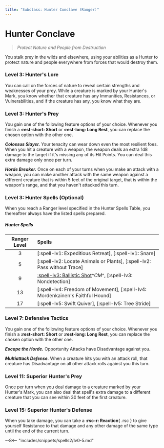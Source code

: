 ```yaml
---
title: "Subclass: Hunter Conclave (Ranger)"
---
```


<p style="display:none">
Protect Nature and People from Destruction
</p>

# Hunter Conclave

> *Protect Nature and People from Destruction*

You stalk prey in the wilds and elsewhere, using your abilities as a Hunter to protect nature and people everywhere from forces that would destroy them.

### Level 3: Hunter's Lore

You can call on the forces of nature to reveal certain strengths and weaknesses of your prey. While a creature is marked by your Hunter's Mark, you know whether that creature has any Immunities, Resistances, or Vulnerabilities, and if the creature has any, you know what they are.

### Level 3: Hunter's Prey

You gain one of the following feature options of your choice. Whenever you finish a **:rest-short: Short** or **:rest-long: Long Rest**, you can replace the chosen option with the other one.

***Colossus Slayer.*** Your tenacity can wear down even the most resilient foes. When you hit a creature with a weapon, the weapon deals an extra 1d8 damage to the target if it's missing any of its Hit Points. You can deal this extra damage only once per turn.

***Horde Breaker.*** Once on each of your turns when you make an attack with a weapon, you can make another attack with the same weapon against a different creature that is within 5 feet of the original target, that is within the weapon's range, and that you haven't attacked this turn.

### Level 3: Hunter Spells (Optional)

When you reach a Ranger level specified in the Hunter Spells Table, you thereaftrer always have the listed spells prepared.

##### Hunter Spells

| Ranger Level | Spells |
|:---:|:---|
| 3 | [:spell-lv1: Expeditious Retreat], [:spell-lv1: Snare] |
| 5 | [:spell-lv2: Locate Animals or Plants], [:spell-lv2: Pass without Trace] |
| 9 | [:spell-lv3: Ballistic Shot]^*CM*^, [:spell-lv3: Nondetection] |
| 13 | [:spell-lv4: Freedom of Movement], [:spell-lv4: Mordenkainen's Faithful Hound] |
| 17 | [:spell-lv5: Swift Quiver], [:spell-lv5: Tree Stride] |

[:spell-lv3: Ballistic Shot]: ../../spells/description/additional/homebrew/level-3.md#ballistic-shot

### Level 7: Defensive Tactics

You gain one of the following feature options of your choice. Whenever you finish a **:rest-short: Short** or **:rest-long: Long Rest**, you can replace the chosen option with the other one.

***Escape the Horde.*** Opportunity Attacks have Disadvantage against you.

***Multiattack Defense.*** When a creature hits you with an attack roll, that creature has Disadvantage on all other attack rolls against you this turn.

### Level 11: Superior Hunter's Prey

Once per turn when you deal damage to a creature marked by your Hunter's Mark, you can also deal that spell's extra damage to a different creature that you can see within 30 feet of the first creature.

### Level 15: Superior Hunter's Defense

When you take damage, you can take a **:rsc-r: Reaction**{ .rsc } to give yourself Resistance to that damage and any other damage of the same type until the end of the current turn.

--8<-- "includes/snippets/spells2/lv0-5.md"